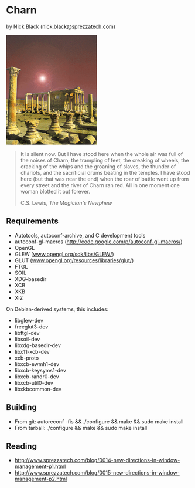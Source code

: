 # Charn
by Nick Black (nick.black@sprezzatech.com)

![image](doc/charn.gif)

>It is silent now. But I have stood here when the whole air was full of the
>noises of Charn; the trampling of feet, the creaking of wheels, the cracking of
>the whips and the groaning of slaves, the thunder of chariots, and the
>sacrificial drums beating in the temples. I have stood here (but that was near
>the end) when the roar of battle went up from every street and the river of
>Charn ran red. All in one moment one woman blotted it out forever.
>
> C.S. Lewis, *The Magician's Newphew*

## Requirements

* Autotools, autoconf-archive, and C development tools
* autoconf-gl-macros (http://code.google.com/p/autoconf-gl-macros/)
* OpenGL
* GLEW (www.opengl.org/sdk/libs/GLEW/)
* GLUT (www.opengl.org/resources/libraries/glut/)
* FTGL
* SOIL
* XDG-basedir
* XCB
* XKB
* XI2

On Debian-derived systems, this includes:

* libglew-dev
* freeglut3-dev
* libftgl-dev
* libsoil-dev
* libxdg-basedir-dev
* libx11-xcb-dev
* xcb-proto
* libxcb-ewmh1-dev
* libxcb-keysyms1-dev
* libxcb-randr0-dev
* libxcb-util0-dev
* libxkbcommon-dev

## Building

* From git: autoreconf -fis && ./configure && make && sudo make install
* From tarball: ./configure && make && sudo make install

## Reading

* http://www.sprezzatech.com/blog/0014-new-directions-in-window-management-p1.html
* http://www.sprezzatech.com/blog/0015-new-directions-in-window-management-p2.html
